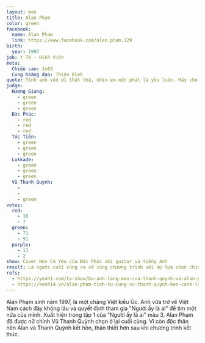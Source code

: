 ```yaml
---
layout: men
title: Alan Phạm
color: green
facebook:
  name: Alan Pham
  link: https://www.facebook.com/alan.pham.129
birth:
  year: 1997
job: Y Tá - Diễn Viên
meta:
  Chiều cao: 1m83
  Cung hoàng đạo: Thiên Bình
quote: Tính anh vốn dĩ thật thà, nhìn em một phát là yêu luôn. Hãy cho anh một cơ hội nhé.
judge:
  Hương Giang:
    - green
    - green
    - green
  Đức Phúc:
    - red
    - red
    - red
  Tóc Tiên:
    - green
    - green
    - green
  Lukkade:
    - green
    - green
    - green
  Vũ Thanh Quỳnh:
    -
    -
    - green
votes:
  red:
    - 16
    - 7
  green:
    - 71
    - 91
  purple:
    - 13
    - 2
show: Cover Hơn Cả Yêu của Đức Phúc với guitar và tiếng Anh
result: Là người cuối cùng ra về cùng chương trình với sự lựa chọn chính xác của nữ chính.
refs:
  - https://yeah1.com/tv-show/bo-anh-lang-man-cua-thanh-quynh-va-alan-pham-nguoi-ay-la-ai-khien-cdm-tram-tro-tim-dung-la-nguoi-nhu-vay-day-92a4v72EBk.html
  - https://kenh14.vn/alan-pham-tinh-tu-cung-vu-thanh-quynh-ben-canh-la-mot-tuesday-phien-ban-nam-san-sang-danh-ghen-20200514112004208.chn
---
```

Alan Phạm sinh năm 1997, là một chàng Việt kiều Úc. Anh vừa trở về Việt Nam cách đây không lâu và quyết định tham gia "Người ấy là ai" để tìm một nửa của mình. Xuất hiện trong tập 1 của "Người ấy là ai" màu 3, Alan Phạm đã được nữ chính Vũ Thanh Quỳnh chọn ở lại cuối cùng. Vì còn độc thân nên Alan và Thanh Quỳnh kết hôn, thân thiết hơn sau khi chương trình kết thúc.